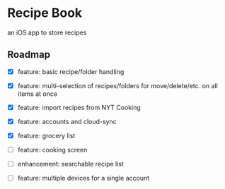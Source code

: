 # Recipe Book

an iOS app to store recipes

## Roadmap

- [x] feature: basic recipe/folder handling
- [x] feature: multi-selection of recipes/folders for move/delete/etc. on all items at once
- [x] feature: import recipes from NYT Cooking
- [x] feature: accounts and cloud-sync
- [x] feature: grocery list
- [ ] feature: cooking screen
- [ ] enhancement: searchable recipe list
- [ ] feature: multiple devices for a single account

